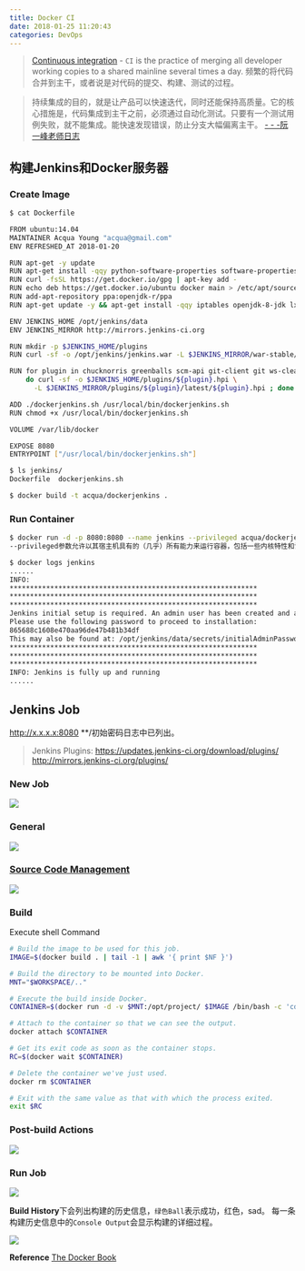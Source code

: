 ```yaml
---
title: Docker CI
date: 2018-01-25 11:20:43
categories: DevOps
---
```

> [Continuous integration](https://en.wikipedia.org/wiki/Continuous_integration) - `CI` is the practice of merging all developer working copies to a shared mainline several times a day.
频繁的将代码合并到主干，或者说是对代码的提交、构建、测试的过程。

>持续集成的目的，就是让产品可以快速迭代，同时还能保持高质量。它的核心措施是，代码集成到主干之前，必须通过自动化测试。只要有一个测试用例失败，就不能集成。能快速发现错误，防止分支大幅偏离主干。   [- - -阮一峰老师日志](http://www.ruanyifeng.com/blog/2015/09/continuous-integration.html)

## 构建Jenkins和Docker服务器

<!-- more -->

### Create Image

```bash
$ cat Dockerfile

FROM ubuntu:14.04
MAINTAINER Acqua Young "acqua@gmail.com"
ENV REFRESHED_AT 2018-01-20

RUN apt-get -y update
RUN apt-get install -qqy python-software-properties software-properties-common curl libcurl3 libcurl3-dev apt-transport-https ca-certificates
RUN curl -fsSL https://get.docker.io/gpg | apt-key add -
RUN echo deb https://get.docker.io/ubuntu docker main > /etc/apt/sources.list.d/docker.list
RUN add-apt-repository ppa:openjdk-r/ppa
RUN apt-get update -y && apt-get install -qqy iptables openjdk-8-jdk lxc lxc-docker git-core

ENV JENKINS_HOME /opt/jenkins/data
ENV JENKINS_MIRROR http://mirrors.jenkins-ci.org

RUN mkdir -p $JENKINS_HOME/plugins
RUN curl -sf -o /opt/jenkins/jenkins.war -L $JENKINS_MIRROR/war-stable/latest/jenkins.war

RUN for plugin in chucknorris greenballs scm-api git-client git ws-cleanup; \
    do curl -sf -o $JENKINS_HOME/plugins/${plugin}.hpi \
      -L $JENKINS_MIRROR/plugins/${plugin}/latest/${plugin}.hpi ; done

ADD ./dockerjenkins.sh /usr/local/bin/dockerjenkins.sh
RUN chmod +x /usr/local/bin/dockerjenkins.sh

VOLUME /var/lib/docker

EXPOSE 8080
ENTRYPOINT ["/usr/local/bin/dockerjenkins.sh"]
```

```bash
$ ls jenkins/
Dockerfile  dockerjenkins.sh

$ docker build -t acqua/dockerjenkins .
```

### Run Container

```bash
$ docker run -d -p 8080:8080 --name jenkins --privileged acqua/dockerjenkins
--privileged参数允许以其宿主机具有的（几乎）所有能力来运行容器，包括一些内核特性和设备访问。

$ docker logs jenkins
......
INFO: 
*************************************************************
*************************************************************
*************************************************************
Jenkins initial setup is required. An admin user has been created and a password generated.
Please use the following password to proceed to installation:
865688c1608e470aa96de47b481b34df
This may also be found at: /opt/jenkins/data/secrets/initialAdminPassword
*************************************************************
*************************************************************
*************************************************************
INFO: Jenkins is fully up and running
......
```

## Jenkins Job

http://x.x.x.x:8080   **/初始密码日志中已列出。

> Jenkins Plugins:
> https://updates.jenkins-ci.org/download/plugins/
> http://mirrors.jenkins-ci.org/plugins/

### New Job

![](/images/j_Job.png)

### General

![](/images/j_WS.png)

### [Source Code Management](https://github.com/acquaai/dockerjenkins.git)

![](/images/j_Git.png)

### Build

Execute shell
Command

```bash
# Build the image to be used for this job.
IMAGE=$(docker build . | tail -1 | awk '{ print $NF }')

# Build the directory to be mounted into Docker.
MNT="$WORKSPACE/.."

# Execute the build inside Docker.
CONTAINER=$(docker run -d -v $MNT:/opt/project/ $IMAGE /bin/bash -c 'cd /opt/project/workspace && rake spec')

# Attach to the container so that we can see the output.
docker attach $CONTAINER

# Get its exit code as soon as the container stops.
RC=$(docker wait $CONTAINER)

# Delete the container we've just used.
docker rm $CONTAINER

# Exit with the same value as that with which the process exited.
exit $RC
```

### Post-build Actions

![](/images/j_Report.png)

### Run Job

![](/images/j_Build.png)

**Build History**下会列出构建的历史信息，`绿色Ball`表示成功，红色，sad。
每一条构建历史信息中的`Console Output`会显示构建的详细过程。

![](/images/j_C_output.png)

**Reference**
[The Docker Book](https://dockerbook.com)
